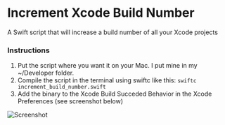# Increment Xcode Build Number
A Swift script that will increase a build number of all your Xcode projects


### Instructions
1. Put the script where you want it on your Mac. I put mine in my ~/Developer folder.
2. Compile the script in the terminal using swiftc like this: ```swiftc increment_build_number.swift```
3. Add the binary to the Xcode Build Succeded Behavior in the Xcode Preferences (see screenshot below)

![Screenshot](http://www.imgur.com/tQwR21n.png)
